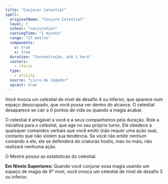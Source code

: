 ```yaml
---
title: "Conjurar Celestial"
spell:
  originalName: "Conjure Celestial"
  level: 7
  school: "conjuration"
  castingTime: "1 minuto"
  range: "27 metros"
  components:
    v: true
    s: true
  duration: "Concentração, até 1 hora"
  casters:
    - cleric
  type:
    - utility
  source: "Livro do Jogador"
  upcast: true
---
```


Você invoca um celestial de nível de desafio 4 ou inferior, que aparece num espaço desocupado, que você possa ver dentro do alcance. O celestial desaparece se cair a 0 pontos de vida ou quando a magia acabar.

O celestial é amigável a você e a seus companheiros pela duração. Role a iniciativa para o celestial, que age no seu próprio turno. Ele obedece a quaisquer comandos verbais que você emitir (não requer uma ação sua), contanto que não violem sua tendência. Se você não emitir nenhum comando a ele, ele se defenderá de criaturas hostis, mas no mais, não realizará nenhuma ação.

O Mestre possui as estatísticas do celestial.

**Em Níveis Superiores:** Quando você conjurar essa magia usando um espaço de magia de 9° nível, você invoca um celestial de nível de desafio 5 ou inferior.
